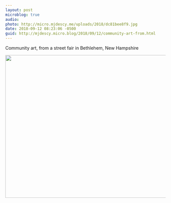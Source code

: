 ```yaml
---
layout: post
microblog: true
audio: 
photo: http://micro.mjdescy.me/uploads/2018/dc81bee8f9.jpg
date: 2018-09-12 08:23:06 -0500
guid: http://mjdescy.micro.blog/2018/09/12/community-art-from.html
---
```

Community art, from a street fair in Bethlehem, New Hampshire

<img src="http://micro.mjdescy.me/uploads/2018/dc81bee8f9.jpg" width="600" height="450" />
